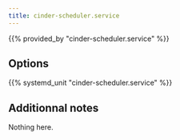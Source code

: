 ```yaml
---
title: cinder-scheduler.service
---
```


{{% provided_by "cinder-scheduler.service" %}}

## Options

{{% systemd_unit "cinder-scheduler.service" %}}

## Additionnal notes

Nothing here.